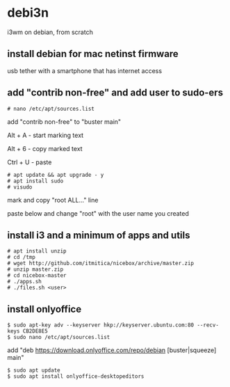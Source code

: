 # debi3n
i3wm on debian, from scratch

## install debian for mac netinst firmware
usb tether with a smartphone that has internet access


## add "contrib non-free" and add user to sudo-ers
```
# nano /etc/apt/sources.list
```
add "contrib non-free" to "buster main"

Alt + A  - start marking text

Alt + 6  - copy marked text

Ctrl + U - paste

```
# apt update && apt upgrade - y
# apt install sudo
# visudo
```

mark and copy "root ALL..." line

paste below and change "root" with the user name you created


## install i3 and a minimum of apps and utils
```
# apt install unzip
# cd /tmp
# wget http://github.com/itmitica/nicebox/archive/master.zip
# unzip master.zip
# cd nicebox-master
# ./apps.sh
# ./files.sh <user>
```

## install onlyoffice
```
$ sudo apt-key adv --keyserver hkp://keyserver.ubuntu.com:80 --recv-keys CB2DE8E5
$ sudo nano /etc/apt/sources.list
```

add "deb https://download.onlyoffice.com/repo/debian [buster|squeeze] main"

```
$ sudo apt update
$ sudo apt install onlyoffice-desktopeditors
```
